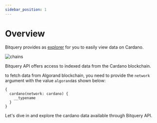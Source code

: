 ```yaml
---
sidebar_position: 1
---
```


# Overview

Bitquery provides as [explorer](https://explorer.bitquery.io/cardano) for you to easily view data on Cardano. 

![chains](/img/ide/cardano.png)

Bitquery API offers access to indexed data from the Cardano blockchain.

to fetch data from Algorand blockchain, you need to provide the `network` argument with the value `algorand`as shown below:

```
{
  cardano(network: cardano) {
    __typename
  }
}
```


Let's dive in and explore the cardano data available through Bitquery API.